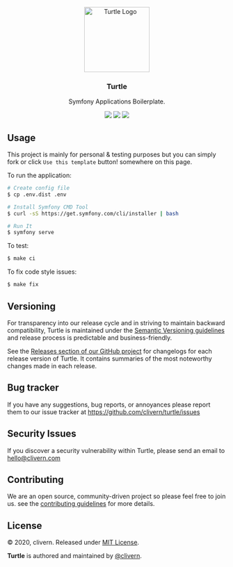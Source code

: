 <p align="center">
    <img alt="Turtle Logo" src="https://raw.githubusercontent.com/clivern/Turtle/master/public/assets/images/logo.png?v=0.0.2" width="150" />
    <h3 align="center">Turtle</h3>
    <p align="center">Symfony Applications Boilerplate.</p>
    <p align="center">
        <a href="https://travis-ci.com/Clivern/Turtle"><img src="https://travis-ci.com/Clivern/Turtle.svg?branch=master"></a>
        <a href="https://github.com/Clivern/Turtle/releases"><img src="https://img.shields.io/badge/Version-0.1.0-red.svg"></a>
        <a href="https://github.com/Clivern/Turtle/blob/master/LICENSE"><img src="https://img.shields.io/badge/LICENSE-MIT-orange.svg"></a>
    </p>
</p>

## Usage

This project is mainly for personal & testing purposes but you can simply fork or click `Use this template` button! somewhere on this page.

To run the application:

```zsh
# Create config file
$ cp .env.dist .env

# Install Symfony CMD Tool
$ curl -sS https://get.symfony.com/cli/installer | bash

# Run It
$ symfony serve
```

To test:

```zsh
$ make ci
```

To fix code style issues:

```zsh
$ make fix
```


## Versioning

For transparency into our release cycle and in striving to maintain backward compatibility, Turtle is maintained under the [Semantic Versioning guidelines](https://semver.org/) and release process is predictable and business-friendly.

See the [Releases section of our GitHub project](https://github.com/clivern/turtle/releases) for changelogs for each release version of Turtle. It contains summaries of the most noteworthy changes made in each release.


## Bug tracker

If you have any suggestions, bug reports, or annoyances please report them to our issue tracker at https://github.com/clivern/turtle/issues


## Security Issues

If you discover a security vulnerability within Turtle, please send an email to [hello@clivern.com](mailto:hello@clivern.com)


## Contributing

We are an open source, community-driven project so please feel free to join us. see the [contributing guidelines](CONTRIBUTING.md) for more details.


## License

© 2020, clivern. Released under [MIT License](https://opensource.org/licenses/mit-license.php).

**Turtle** is authored and maintained by [@clivern](http://github.com/clivern).
